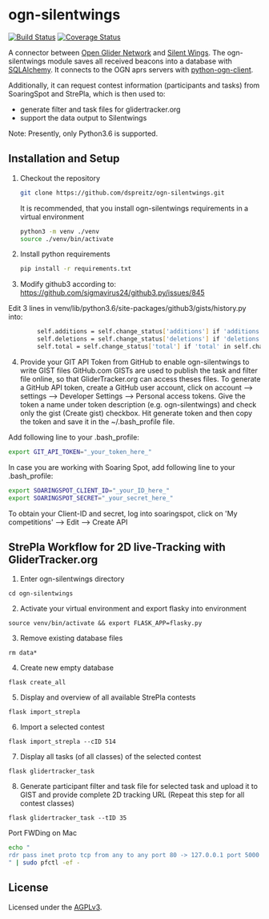 # ogn-silentwings

[![Build Status](https://travis-ci.org/Meisterschueler/ogn-silentwings.svg?branch=master)](https://travis-ci.org/Meisterschueler/ogn-silentwings)
[![Coverage Status](https://img.shields.io/coveralls/Meisterschueler/ogn-silentwings.svg)](https://coveralls.io/r/Meisterschueler/ogn-silentwings)

A connector between  [Open Glider Network](http://wiki.glidernet.org/) and [Silent Wings](http://www.silentwings.no).
The ogn-silentwings module saves all received beacons into a database with [SQLAlchemy](http://www.sqlalchemy.org/).
It connects to the OGN aprs servers with [python-ogn-client](https://github.com/glidernet/python-ogn-client).

Additionally, it can request contest information (participants and tasks) from SoaringSpot and StrePla, which is then used to:
- generate filter and task files for glidertracker.org
- support the data output to Silentwings

Note: Presently, only Python3.6 is supported.


## Installation and Setup
1. Checkout the repository

   ```bash
   git clone https://github.com/dspreitz/ogn-silentwings.git
   ```

   It is recommended, that you install ogn-silentwings requirements in a virtual environment
   ```bash
   python3 -m venv ./venv
   source ./venv/bin/activate
   ```


2. Install python requirements

    ```bash
    pip install -r requirements.txt
    ```

3. Modify github3 according to:
https://github.com/sigmavirus24/github3.py/issues/845

Edit 3 lines in venv/lib/python3.6/site-packages/github3/gists/history.py into:
```bash
        self.additions = self.change_status['additions'] if 'additions' in self.change_status else 0
        self.deletions = self.change_status['deletions'] if 'deletions' in self.change_status else 0
        self.total = self.change_status['total'] if 'total' in self.change_status else 0
```


4. Provide your GIT API Token from GitHub to enable ogn-silentwings to write GIST files
GitHub.com GISTs are used to publish the task and filter file online, so that GliderTracker.org can access theses files. To generate a GitHub API token, create a GitHub user account, click on account --> settings --> Developer Settings --> Personal access tokens. Give the token a name under token description (e.g. ogn-silentwings) and check only the gist (Create gist) checkbox. Hit generate token and then copy the token and save it in the ~/.bash_profile file.

Add following line to your .bash_profile:
```bash
export GIT_API_TOKEN="_your_token_here_"
```

In case you are working with Soaring Spot, add following line to your .bash_profile:
```bash
export SOARINGSPOT_CLIENT_ID="_your_ID_here_"
export SOARINGSPOT_SECRET="_your_secret_here_"
```
To obtain your Client-ID and secret, log into soaringspot, click on 'My competitions' --> Edit --> Create API 

## StrePla Workflow for 2D live-Tracking with GliderTracker.org

1. Enter ogn-silentwings directory
```
cd ogn-silentwings
```

2. Activate your virtual environment and export flasky into environment
```
source venv/bin/activate && export FLASK_APP=flasky.py
```

3. Remove existing database files
```
rm data*
```

4. Create new empty database
```
flask create_all
```

5. Display and overview of all available StrePla contests
```
flask import_strepla
```

6. Import a selected contest
```
flask import_strepla --cID 514
```

7. Display all tasks (of all classes) of the selected contest
```
flask glidertracker_task
```

8. Generate participant filter and task file for selected task and upload it to GIST and provide complete 2D tracking URL
(Repeat this step for all contest classes)
```
flask glidertracker_task --tID 35
```


Port FWDing on Mac
```bash
echo "
rdr pass inet proto tcp from any to any port 80 -> 127.0.0.1 port 5000
" | sudo pfctl -ef -
```


## License
Licensed under the [AGPLv3](LICENSE).
